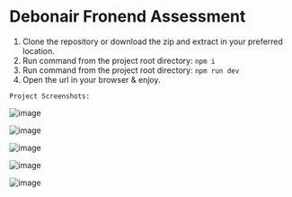 # Debonair Fronend Assessment

1. Clone the repository or download the zip and extract in your preferred location.
2. Run command from the project root directory: `npm i`
3. Run command from the project root directory: `npm run dev`
4. Open the url in your browser & enjoy.

`Project Screenshots:`

![image](https://github.com/siamislam1603/debonair-frontend-assessment/assets/30402883/fc3d0b99-493d-41e2-b708-8fdc84505af5)

![image](https://github.com/siamislam1603/debonair-frontend-assessment/assets/30402883/36723b3a-8a06-4a79-b86b-24da91bcb75d)

![image](https://github.com/siamislam1603/debonair-frontend-assessment/assets/30402883/ba1b9f35-4e83-4025-8087-77b1b3345e23)

![image](https://github.com/siamislam1603/debonair-frontend-assessment/assets/30402883/8f19d29d-68c5-4eaa-9ca2-556df559f6a7)

![image](https://github.com/siamislam1603/debonair-frontend-assessment/assets/30402883/06770e0a-fd96-4ea7-9d6c-cceec9587d2d)
